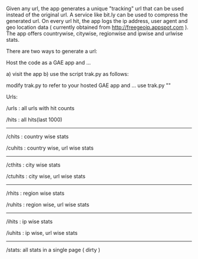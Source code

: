 Given any url, the app generates a unique "tracking" url that can be used instead of the original url. A service like bit.ly can be used to compress the generated url. On every url hit, the app logs the ip address, user agent and geo location data ( currently obtained from http://freegeoip.appspot.com ). The app offers countrywise, citywise, regionwise and ipwise and urlwise stats.

There are two ways to generate a url:

Host the code as a GAE app and ...

a) visit the app b) use the script trak.py as follows:

modify trak.py to refer to your hosted GAE app and ... use trak.py "<original url>"

Urls:

/urls : all urls with hit counts

/hits : all hits(last 1000)

----

/chits : country wise stats

/cuhits : country wise, url wise stats

----

/cthits : city wise stats

/ctuhits : city wise, url wise stats

----

/rhits : region wise stats

/ruhits : region wise, url wise stats

----

/ihits : ip wise stats

/iuhits : ip wise, url wise stats

----

/stats: all stats in a single page ( dirty )




